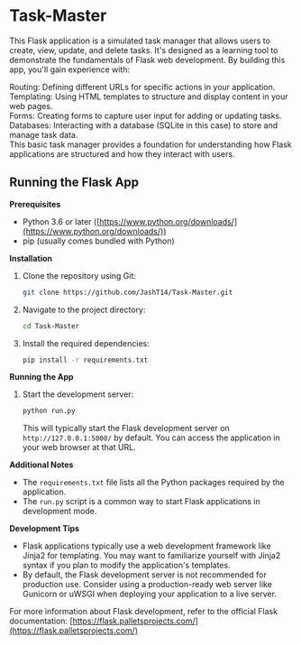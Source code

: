 # Task-Master
This Flask application is a simulated task manager that allows users to create, view, update, and delete tasks. It's designed as a learning tool to demonstrate the fundamentals of Flask web development. By building this app, you'll gain experience with:

Routing: Defining different URLs for specific actions in your application.<br>
Templating: Using HTML templates to structure and display content in your web pages.<br>
Forms: Creating forms to capture user input for adding or updating tasks.<br>
Databases: Interacting with a database (SQLite in this case) to store and manage task data.<br>
This basic task manager provides a foundation for understanding how Flask applications are structured and how they interact with users.

## Running the Flask App

**Prerequisites**

* Python 3.6 or later ([https://www.python.org/downloads/](https://www.python.org/downloads/))
* pip (usually comes bundled with Python)

**Installation**

1.  Clone the repository using Git:

    ```bash
    git clone https://github.com/JashT14/Task-Master.git
    ```


2.  Navigate to the project directory:

    ```bash
    cd Task-Master
    ```

3.  Install the required dependencies:

    ```bash
    pip install -r requirements.txt
    ```

**Running the App**

1.  Start the development server:

    ```bash
    python run.py
    ```

    This will typically start the Flask development server on `http://127.0.0.1:5000/` by default. You can access the application in your web browser at that URL.

**Additional Notes**

* The `requirements.txt` file lists all the Python packages required by the application.
* The `run.py` script is a common way to start Flask applications in development mode.

**Development Tips**

* Flask applications typically use a web development framework like Jinja2 for templating. You may want to familiarize yourself with Jinja2 syntax if you plan to modify the application's templates.
* By default, the Flask development server is not recommended for production use. Consider using a production-ready web server like Gunicorn or uWSGI when deploying your application to a live server. 

For more information about Flask development, refer to the official Flask documentation: [https://flask.palletsprojects.com/](https://flask.palletsprojects.com/)
